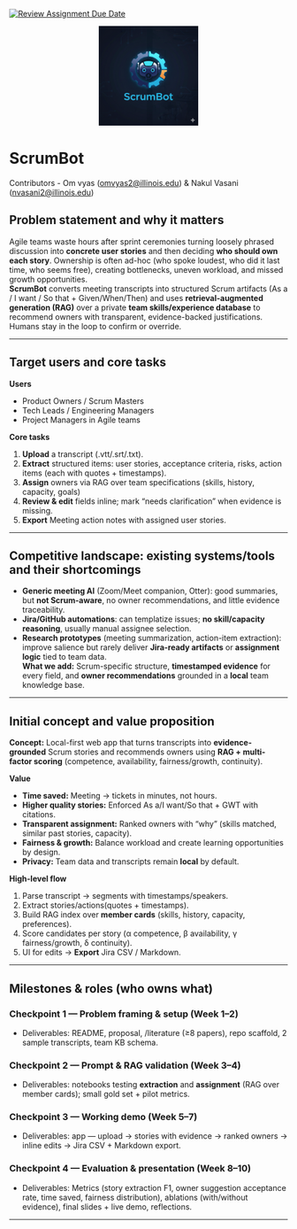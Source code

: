 [![Review Assignment Due Date](https://classroom.github.com/assets/deadline-readme-button-22041afd0340ce965d47ae6ef1cefeee28c7c493a6346c4f15d667ab976d596c.svg)](https://classroom.github.com/a/lHqtj83j)
<p align="center">
  <img src="logo.png" alt="ScrumBot logo" width="180">
</p>


# ScrumBot
Contributors - Om vyas (omvyas2@illinois.edu) & Nakul Vasani (nvasani2@illinois.edu)
## Problem statement and why it matters
Agile teams waste hours after sprint ceremonies turning loosely phrased discussion into **concrete user stories** and then deciding **who should own each story**. Ownership is often ad-hoc (who spoke loudest, who did it last time, who seems free), creating bottlenecks, uneven workload, and missed growth opportunities.  
**ScrumBot** converts meeting transcripts into structured Scrum artifacts (As a / I want / So that + Given/When/Then) and uses **retrieval-augmented generation (RAG)** over a private **team skills/experience database** to recommend owners with transparent, evidence-backed justifications. Humans stay in the loop to confirm or override.

---

## Target users and core tasks
**Users**
- Product Owners / Scrum Masters  
- Tech Leads / Engineering Managers  
- Project Managers in Agile teams

**Core tasks**
1) **Upload** a transcript (.vtt/.srt/.txt).  
2) **Extract** structured items: user stories, acceptance criteria, risks, action items (each with quotes + timestamps).  
3) **Assign** owners via RAG over team specifications (skills, history, capacity, goals)
4) **Review & edit** fields inline; mark “needs clarification” when evidence is missing.  
5) **Export** Meeting action notes with assigned user stories.

---

## Competitive landscape: existing systems/tools and their shortcomings
- **Generic meeting AI** (Zoom/Meet companion, Otter): good summaries, but **not Scrum-aware**, no owner recommendations, and little evidence traceability.  
- **Jira/GitHub automations**: can templatize issues; **no skill/capacity reasoning**, usually manual assignee selection.  
- **Research prototypes** (meeting summarization, action-item extraction): improve salience but rarely deliver **Jira-ready artifacts** or **assignment logic** tied to team data.  
**What we add:** Scrum-specific structure, **timestamped evidence** for every field, and **owner recommendations** grounded in a **local** team knowledge base.

---

## Initial concept and value proposition
**Concept:** Local-first web app that turns transcripts into **evidence-grounded** Scrum stories and recommends owners using **RAG + multi-factor scoring** (competence, availability, fairness/growth, continuity).

**Value**
- **Time saved:** Meeting → tickets in minutes, not hours.  
- **Higher quality stories:** Enforced As a/I want/So that + GWT with citations.  
- **Transparent assignment:** Ranked owners with “why” (skills matched, similar past stories, capacity).  
- **Fairness & growth:** Balance workload and create learning opportunities by design.  
- **Privacy:** Team data and transcripts remain **local** by default.

**High-level flow**
1) Parse transcript → segments with timestamps/speakers.  
2) Extract stories/actions(quotes + timestamps).  
3) Build RAG index over **member cards** (skills, history, capacity, preferences).  
4) Score candidates per story (α competence, β availability, γ fairness/growth, δ continuity).  
5) UI for edits → **Export** Jira CSV / Markdown.

---

## Milestones & roles (who owns what)

### Checkpoint 1 — Problem framing & setup (Week 1–2)
- Deliverables: README, proposal, /literature (≥8 papers), repo scaffold, 2 sample transcripts, team KB schema.

### Checkpoint 2 — Prompt & RAG validation (Week 3–4)
- Deliverables: notebooks testing **extraction** and **assignment** (RAG over member cards); small gold set + pilot metrics.


### Checkpoint 3 — Working demo (Week 5–7)
- Deliverables: app — upload → stories with evidence → ranked owners → inline edits → Jira CSV + Markdown export.


### Checkpoint 4 — Evaluation & presentation (Week 8–10)
- Deliverables: Metrics (story extraction F1, owner suggestion acceptance rate, time saved, fairness distribution), ablations (with/without evidence), final slides + live demo, reflections.


---

